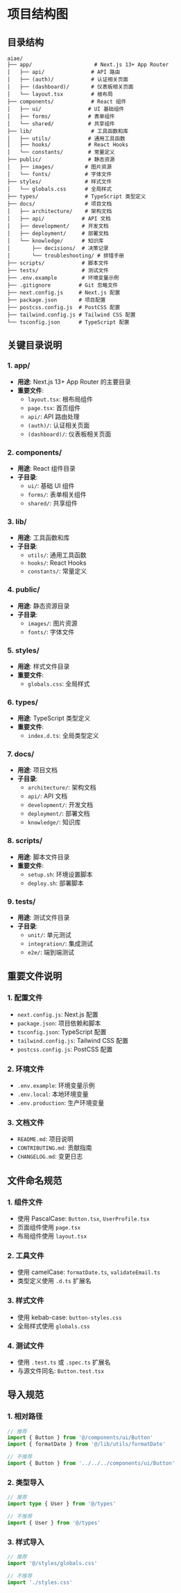 # 项目结构图

## 目录结构

```
aiae/
├── app/                    # Next.js 13+ App Router
│   ├── api/               # API 路由
│   ├── (auth)/            # 认证相关页面
│   ├── (dashboard)/       # 仪表板相关页面
│   └── layout.tsx         # 根布局
├── components/            # React 组件
│   ├── ui/               # UI 基础组件
│   ├── forms/            # 表单组件
│   └── shared/           # 共享组件
├── lib/                   # 工具函数和库
│   ├── utils/            # 通用工具函数
│   ├── hooks/            # React Hooks
│   └── constants/        # 常量定义
├── public/               # 静态资源
│   ├── images/          # 图片资源
│   └── fonts/           # 字体文件
├── styles/              # 样式文件
│   └── globals.css      # 全局样式
├── types/               # TypeScript 类型定义
├── docs/                # 项目文档
│   ├── architecture/    # 架构文档
│   ├── api/            # API 文档
│   ├── development/    # 开发文档
│   ├── deployment/     # 部署文档
│   └── knowledge/      # 知识库
│       ├── decisions/  # 决策记录
│       └── troubleshooting/ # 排错手册
├── scripts/            # 脚本文件
├── tests/              # 测试文件
├── .env.example        # 环境变量示例
├── .gitignore         # Git 忽略文件
├── next.config.js     # Next.js 配置
├── package.json       # 项目配置
├── postcss.config.js  # PostCSS 配置
├── tailwind.config.js # Tailwind CSS 配置
└── tsconfig.json      # TypeScript 配置
```

## 关键目录说明

### 1. app/
- **用途**: Next.js 13+ App Router 的主要目录
- **重要文件**:
  - `layout.tsx`: 根布局组件
  - `page.tsx`: 首页组件
  - `api/`: API 路由处理
  - `(auth)/`: 认证相关页面
  - `(dashboard)/`: 仪表板相关页面

### 2. components/
- **用途**: React 组件目录
- **子目录**:
  - `ui/`: 基础 UI 组件
  - `forms/`: 表单相关组件
  - `shared/`: 共享组件

### 3. lib/
- **用途**: 工具函数和库
- **子目录**:
  - `utils/`: 通用工具函数
  - `hooks/`: React Hooks
  - `constants/`: 常量定义

### 4. public/
- **用途**: 静态资源目录
- **子目录**:
  - `images/`: 图片资源
  - `fonts/`: 字体文件

### 5. styles/
- **用途**: 样式文件目录
- **重要文件**:
  - `globals.css`: 全局样式

### 6. types/
- **用途**: TypeScript 类型定义
- **重要文件**:
  - `index.d.ts`: 全局类型定义

### 7. docs/
- **用途**: 项目文档
- **子目录**:
  - `architecture/`: 架构文档
  - `api/`: API 文档
  - `development/`: 开发文档
  - `deployment/`: 部署文档
  - `knowledge/`: 知识库

### 8. scripts/
- **用途**: 脚本文件目录
- **重要文件**:
  - `setup.sh`: 环境设置脚本
  - `deploy.sh`: 部署脚本

### 9. tests/
- **用途**: 测试文件目录
- **子目录**:
  - `unit/`: 单元测试
  - `integration/`: 集成测试
  - `e2e/`: 端到端测试

## 重要文件说明

### 1. 配置文件
- `next.config.js`: Next.js 配置
- `package.json`: 项目依赖和脚本
- `tsconfig.json`: TypeScript 配置
- `tailwind.config.js`: Tailwind CSS 配置
- `postcss.config.js`: PostCSS 配置

### 2. 环境文件
- `.env.example`: 环境变量示例
- `.env.local`: 本地环境变量
- `.env.production`: 生产环境变量

### 3. 文档文件
- `README.md`: 项目说明
- `CONTRIBUTING.md`: 贡献指南
- `CHANGELOG.md`: 变更日志

## 文件命名规范

### 1. 组件文件
- 使用 PascalCase: `Button.tsx`, `UserProfile.tsx`
- 页面组件使用 `page.tsx`
- 布局组件使用 `layout.tsx`

### 2. 工具文件
- 使用 camelCase: `formatDate.ts`, `validateEmail.ts`
- 类型定义使用 `.d.ts` 扩展名

### 3. 样式文件
- 使用 kebab-case: `button-styles.css`
- 全局样式使用 `globals.css`

### 4. 测试文件
- 使用 `.test.ts` 或 `.spec.ts` 扩展名
- 与源文件同名: `Button.test.tsx`

## 导入规范

### 1. 相对路径
```typescript
// 推荐
import { Button } from '@/components/ui/Button'
import { formatDate } from '@/lib/utils/formatDate'

// 不推荐
import { Button } from '../../../components/ui/Button'
```

### 2. 类型导入
```typescript
// 推荐
import type { User } from '@/types'

// 不推荐
import { User } from '@/types'
```

### 3. 样式导入
```typescript
// 推荐
import '@/styles/globals.css'

// 不推荐
import './styles.css'
``` 